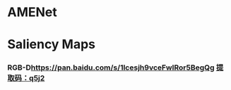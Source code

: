 # AMENet

# Saliency Maps
### RGB-D<https://pan.baidu.com/s/1lcesjh9vceFwlRor5BegQg> <a href="[testRel/myLib](https://pan.baidu.com/s/1lcesjh9vceFwlRor5BegQg)">提取码：q5j2
